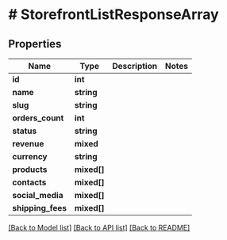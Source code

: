 # # StorefrontListResponseArray

## Properties

Name | Type | Description | Notes
------------ | ------------- | ------------- | -------------
**id** | **int** |  |
**name** | **string** |  |
**slug** | **string** |  |
**orders_count** | **int** |  |
**status** | **string** |  |
**revenue** | **mixed** |  |
**currency** | **string** |  |
**products** | **mixed[]** |  |
**contacts** | **mixed[]** |  |
**social_media** | **mixed[]** |  |
**shipping_fees** | **mixed[]** |  |

[[Back to Model list]](../../README.md#models) [[Back to API list]](../../README.md#endpoints) [[Back to README]](../../README.md)
